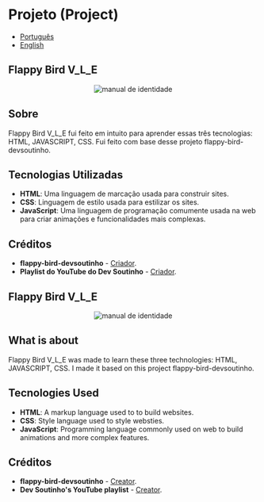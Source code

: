 # Projeto (Project) 
- [Português](#portugues)
- [English](#ingles)

<a id="portugues"></a>
## Flappy Bird V_L_E
<p align="center">
  <img src="https://github.com/user-attachments/assets/d419a275-7118-43ea-85f5-c32c4eeac8df" alt="manual de identidade">
</p>

## Sobre
Flappy Bird V_L_E fui feito em intuito para aprender essas três tecnologias: HTML, JAVASCRIPT, CSS. Fui feito com base desse projeto flappy-bird-devsoutinho.

## Tecnologias Utilizadas
- **HTML**: Uma linguagem de marcação usada para construir sites.
- **CSS**: Linguagem de estilo usada para estilizar os sites.
- **JavaScript**: Uma linguagem de programação comumente usada na web para criar animações e funcionalidades mais complexas.

## Créditos

- **flappy-bird-devsoutinho** - [Criador](https://github.com/omariosouto/flappy-bird-devsoutinho).
- **Playlist do YouTube do Dev Soutinho** - [Criador](https://youtube.com/playlist?list=PLTcmLKdIkOWmeNferJ292VYKBXydGeDej&si=d3g4Nwau8YYguWTx).

<a id="ingles"></a>
## Flappy Bird V_L_E
<p align="center">
  <img src="https://github.com/user-attachments/assets/d419a275-7118-43ea-85f5-c32c4eeac8df" alt="manual de identidade">
</p>

## What is about

Flappy Bird V_L_E was made to learn these three technologies: HTML, JAVASCRIPT, CSS. I made it based on this project flappy-bird-devsoutinho.

## Tecnologies Used

- **HTML**: A markup language used to to build websites.
- **CSS**: Style language used to style websties.
- **JavaScript**: Programming language commonly used on web to build animations and more complex features.

## Créditos
- **flappy-bird-devsoutinho** - [Creator](https://github.com/omariosouto/flappy-bird-devsoutinho).
- **Dev Soutinho's YouTube playlist** - [Creator](https://youtube.com/playlist?list=PLTcmLKdIkOWmeNferJ292VYKBXydGeDej&si=d3g4Nwau8YYguWTx).

